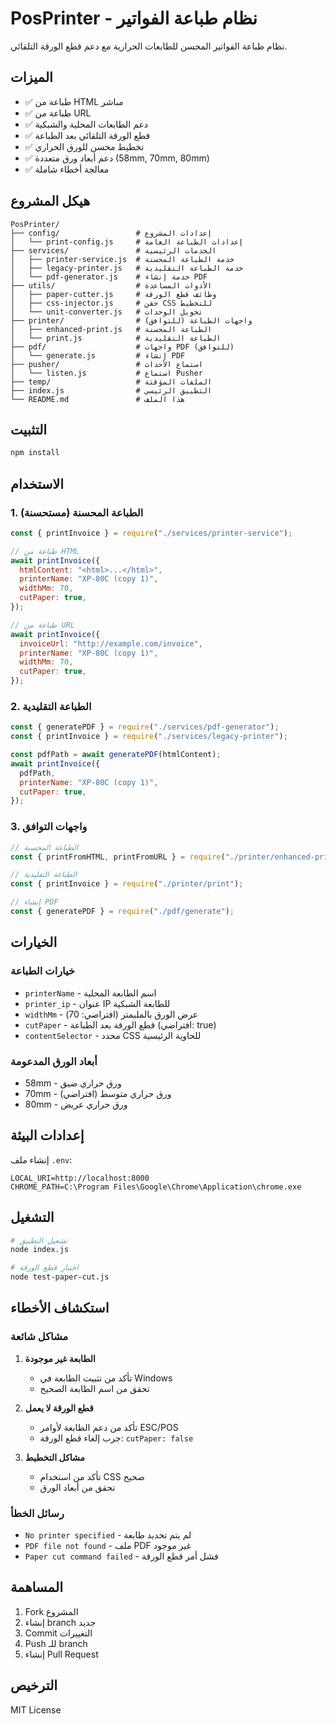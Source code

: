 # PosPrinter - نظام طباعة الفواتير

نظام طباعة الفواتير المحسن للطابعات الحرارية مع دعم قطع الورقة التلقائي.

## الميزات

- ✅ طباعة من HTML مباشر
- ✅ طباعة من URL
- ✅ دعم الطابعات المحلية والشبكية
- ✅ قطع الورقة التلقائي بعد الطباعة
- ✅ تخطيط محسن للورق الحراري
- ✅ دعم أبعاد ورق متعددة (58mm, 70mm, 80mm)
- ✅ معالجة أخطاء شاملة

## هيكل المشروع

```
PosPrinter/
├── config/                 # إعدادات المشروع
│   └── print-config.js     # إعدادات الطباعة العامة
├── services/               # الخدمات الرئيسية
│   ├── printer-service.js  # خدمة الطباعة المحسنة
│   ├── legacy-printer.js   # خدمة الطباعة التقليدية
│   └── pdf-generator.js    # خدمة إنشاء PDF
├── utils/                  # الأدوات المساعدة
│   ├── paper-cutter.js     # وظائف قطع الورقة
│   ├── css-injector.js     # حقن CSS للتخطيط
│   └── unit-converter.js   # تحويل الوحدات
├── printer/                # واجهات الطباعة (للتوافق)
│   ├── enhanced-print.js   # الطباعة المحسنة
│   └── print.js            # الطباعة التقليدية
├── pdf/                    # واجهات PDF (للتوافق)
│   └── generate.js         # إنشاء PDF
├── pusher/                 # استماع الأحداث
│   └── listen.js           # استماع Pusher
├── temp/                   # الملفات المؤقتة
├── index.js                # التطبيق الرئيسي
└── README.md               # هذا الملف
```

## التثبيت

```bash
npm install
```

## الاستخدام

### 1. الطباعة المحسنة (مستحسنة)

```javascript
const { printInvoice } = require("./services/printer-service");

// طباعة من HTML
await printInvoice({
  htmlContent: "<html>...</html>",
  printerName: "XP-80C (copy 1)",
  widthMm: 70,
  cutPaper: true,
});

// طباعة من URL
await printInvoice({
  invoiceUrl: "http://example.com/invoice",
  printerName: "XP-80C (copy 1)",
  widthMm: 70,
  cutPaper: true,
});
```

### 2. الطباعة التقليدية

```javascript
const { generatePDF } = require("./services/pdf-generator");
const { printInvoice } = require("./services/legacy-printer");

const pdfPath = await generatePDF(htmlContent);
await printInvoice({
  pdfPath,
  printerName: "XP-80C (copy 1)",
  cutPaper: true,
});
```

### 3. واجهات التوافق

```javascript
// الطباعة المحسنة
const { printFromHTML, printFromURL } = require("./printer/enhanced-print");

// الطباعة التقليدية
const { printInvoice } = require("./printer/print");

// إنشاء PDF
const { generatePDF } = require("./pdf/generate");
```

## الخيارات

### خيارات الطباعة

- `printerName` - اسم الطابعة المحلية
- `printer_ip` - عنوان IP للطابعة الشبكية
- `widthMm` - عرض الورق بالمليمتر (افتراضي: 70)
- `cutPaper` - قطع الورقة بعد الطباعة (افتراضي: true)
- `contentSelector` - محدد CSS للحاوية الرئيسية

### أبعاد الورق المدعومة

- 58mm - ورق حراري ضيق
- 70mm - ورق حراري متوسط (افتراضي)
- 80mm - ورق حراري عريض

## إعدادات البيئة

إنشاء ملف `.env`:

```env
LOCAL_URI=http://localhost:8000
CHROME_PATH=C:\Program Files\Google\Chrome\Application\chrome.exe
```

## التشغيل

```bash
# تشغيل التطبيق
node index.js

# اختبار قطع الورقة
node test-paper-cut.js
```

## استكشاف الأخطاء

### مشاكل شائعة

1. **الطابعة غير موجودة**
   - تأكد من تثبيت الطابعة في Windows
   - تحقق من اسم الطابعة الصحيح

2. **قطع الورقة لا يعمل**
   - تأكد من دعم الطابعة لأوامر ESC/POS
   - جرب إلغاء قطع الورقة: `cutPaper: false`

3. **مشاكل التخطيط**
   - تأكد من استخدام CSS صحيح
   - تحقق من أبعاد الورق

### رسائل الخطأ

- `No printer specified` - لم يتم تحديد طابعة
- `PDF file not found` - ملف PDF غير موجود
- `Paper cut command failed` - فشل أمر قطع الورقة

## المساهمة

1. Fork المشروع
2. إنشاء branch جديد
3. Commit التغييرات
4. Push للـ branch
5. إنشاء Pull Request

## الترخيص

MIT License